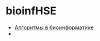 # bioinfHSE
- [Алгоритмы в биоинформатике](https://github.com/knapweedss/bioinfHSE/tree/main/AlgoBioif)
- 
